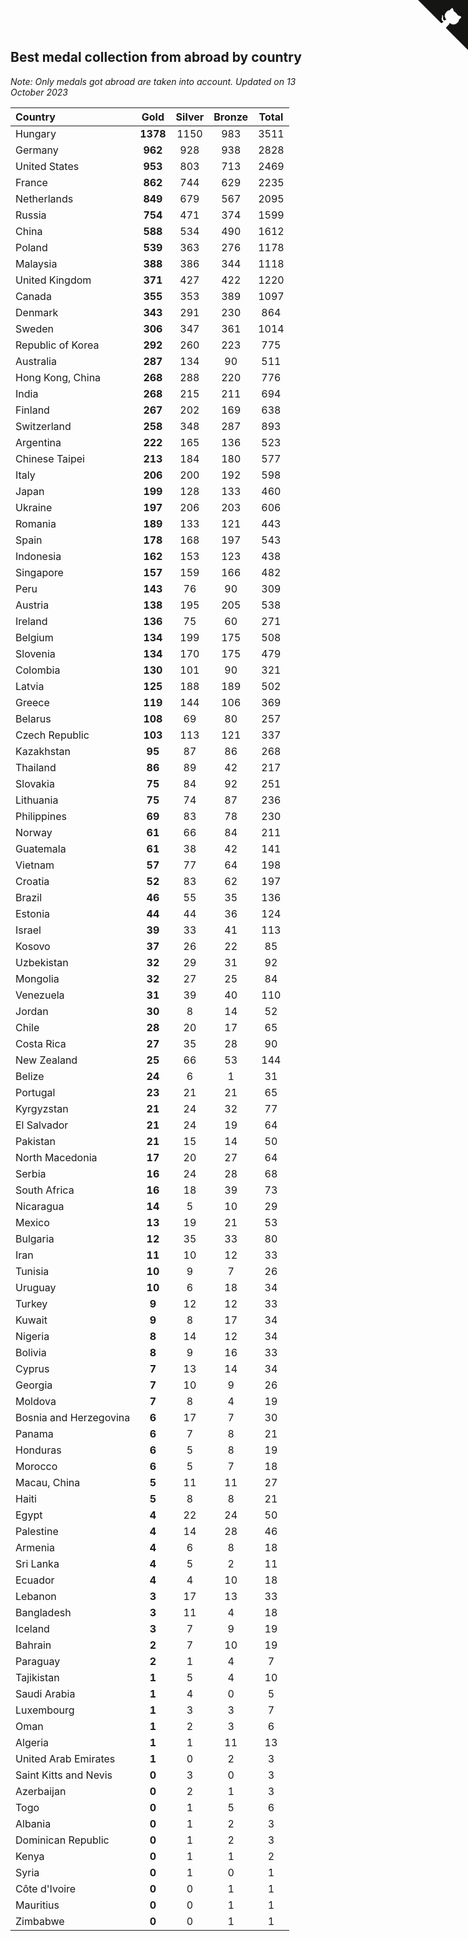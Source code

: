 ## Best medal collection from abroad by country

*Note: Only medals got abroad are taken into account.*
*Updated on 13 October 2023*

| Country | Gold | Silver | Bronze | Total |
| :--- | :--: | :--: | :--: | :--: |
| Hungary | **1378** | 1150 | 983 | 3511 |
| Germany | **962** | 928 | 938 | 2828 |
| United States | **953** | 803 | 713 | 2469 |
| France | **862** | 744 | 629 | 2235 |
| Netherlands | **849** | 679 | 567 | 2095 |
| Russia | **754** | 471 | 374 | 1599 |
| China | **588** | 534 | 490 | 1612 |
| Poland | **539** | 363 | 276 | 1178 |
| Malaysia | **388** | 386 | 344 | 1118 |
| United Kingdom | **371** | 427 | 422 | 1220 |
| Canada | **355** | 353 | 389 | 1097 |
| Denmark | **343** | 291 | 230 | 864 |
| Sweden | **306** | 347 | 361 | 1014 |
| Republic of Korea | **292** | 260 | 223 | 775 |
| Australia | **287** | 134 | 90 | 511 |
| Hong Kong, China | **268** | 288 | 220 | 776 |
| India | **268** | 215 | 211 | 694 |
| Finland | **267** | 202 | 169 | 638 |
| Switzerland | **258** | 348 | 287 | 893 |
| Argentina | **222** | 165 | 136 | 523 |
| Chinese Taipei | **213** | 184 | 180 | 577 |
| Italy | **206** | 200 | 192 | 598 |
| Japan | **199** | 128 | 133 | 460 |
| Ukraine | **197** | 206 | 203 | 606 |
| Romania | **189** | 133 | 121 | 443 |
| Spain | **178** | 168 | 197 | 543 |
| Indonesia | **162** | 153 | 123 | 438 |
| Singapore | **157** | 159 | 166 | 482 |
| Peru | **143** | 76 | 90 | 309 |
| Austria | **138** | 195 | 205 | 538 |
| Ireland | **136** | 75 | 60 | 271 |
| Belgium | **134** | 199 | 175 | 508 |
| Slovenia | **134** | 170 | 175 | 479 |
| Colombia | **130** | 101 | 90 | 321 |
| Latvia | **125** | 188 | 189 | 502 |
| Greece | **119** | 144 | 106 | 369 |
| Belarus | **108** | 69 | 80 | 257 |
| Czech Republic | **103** | 113 | 121 | 337 |
| Kazakhstan | **95** | 87 | 86 | 268 |
| Thailand | **86** | 89 | 42 | 217 |
| Slovakia | **75** | 84 | 92 | 251 |
| Lithuania | **75** | 74 | 87 | 236 |
| Philippines | **69** | 83 | 78 | 230 |
| Norway | **61** | 66 | 84 | 211 |
| Guatemala | **61** | 38 | 42 | 141 |
| Vietnam | **57** | 77 | 64 | 198 |
| Croatia | **52** | 83 | 62 | 197 |
| Brazil | **46** | 55 | 35 | 136 |
| Estonia | **44** | 44 | 36 | 124 |
| Israel | **39** | 33 | 41 | 113 |
| Kosovo | **37** | 26 | 22 | 85 |
| Uzbekistan | **32** | 29 | 31 | 92 |
| Mongolia | **32** | 27 | 25 | 84 |
| Venezuela | **31** | 39 | 40 | 110 |
| Jordan | **30** | 8 | 14 | 52 |
| Chile | **28** | 20 | 17 | 65 |
| Costa Rica | **27** | 35 | 28 | 90 |
| New Zealand | **25** | 66 | 53 | 144 |
| Belize | **24** | 6 | 1 | 31 |
| Portugal | **23** | 21 | 21 | 65 |
| Kyrgyzstan | **21** | 24 | 32 | 77 |
| El Salvador | **21** | 24 | 19 | 64 |
| Pakistan | **21** | 15 | 14 | 50 |
| North Macedonia | **17** | 20 | 27 | 64 |
| Serbia | **16** | 24 | 28 | 68 |
| South Africa | **16** | 18 | 39 | 73 |
| Nicaragua | **14** | 5 | 10 | 29 |
| Mexico | **13** | 19 | 21 | 53 |
| Bulgaria | **12** | 35 | 33 | 80 |
| Iran | **11** | 10 | 12 | 33 |
| Tunisia | **10** | 9 | 7 | 26 |
| Uruguay | **10** | 6 | 18 | 34 |
| Turkey | **9** | 12 | 12 | 33 |
| Kuwait | **9** | 8 | 17 | 34 |
| Nigeria | **8** | 14 | 12 | 34 |
| Bolivia | **8** | 9 | 16 | 33 |
| Cyprus | **7** | 13 | 14 | 34 |
| Georgia | **7** | 10 | 9 | 26 |
| Moldova | **7** | 8 | 4 | 19 |
| Bosnia and Herzegovina | **6** | 17 | 7 | 30 |
| Panama | **6** | 7 | 8 | 21 |
| Honduras | **6** | 5 | 8 | 19 |
| Morocco | **6** | 5 | 7 | 18 |
| Macau, China | **5** | 11 | 11 | 27 |
| Haiti | **5** | 8 | 8 | 21 |
| Egypt | **4** | 22 | 24 | 50 |
| Palestine | **4** | 14 | 28 | 46 |
| Armenia | **4** | 6 | 8 | 18 |
| Sri Lanka | **4** | 5 | 2 | 11 |
| Ecuador | **4** | 4 | 10 | 18 |
| Lebanon | **3** | 17 | 13 | 33 |
| Bangladesh | **3** | 11 | 4 | 18 |
| Iceland | **3** | 7 | 9 | 19 |
| Bahrain | **2** | 7 | 10 | 19 |
| Paraguay | **2** | 1 | 4 | 7 |
| Tajikistan | **1** | 5 | 4 | 10 |
| Saudi Arabia | **1** | 4 | 0 | 5 |
| Luxembourg | **1** | 3 | 3 | 7 |
| Oman | **1** | 2 | 3 | 6 |
| Algeria | **1** | 1 | 11 | 13 |
| United Arab Emirates | **1** | 0 | 2 | 3 |
| Saint Kitts and Nevis | **0** | 3 | 0 | 3 |
| Azerbaijan | **0** | 2 | 1 | 3 |
| Togo | **0** | 1 | 5 | 6 |
| Albania | **0** | 1 | 2 | 3 |
| Dominican Republic | **0** | 1 | 2 | 3 |
| Kenya | **0** | 1 | 1 | 2 |
| Syria | **0** | 1 | 0 | 1 |
| Côte d'Ivoire | **0** | 0 | 1 | 1 |
| Mauritius | **0** | 0 | 1 | 1 |
| Zimbabwe | **0** | 0 | 1 | 1 |


<a href="https://github.com/jonatanklosko/wca_statistics" class="github-corner" aria-label="View source on Github"><svg width="80" height="80" viewBox="0 0 250 250" style="fill:#151513; color:#fff; position: absolute; top: 0; border: 0; right: 0;" aria-hidden="true"><path d="M0,0 L115,115 L130,115 L142,142 L250,250 L250,0 Z"></path><path d="M128.3,109.0 C113.8,99.7 119.0,89.6 119.0,89.6 C122.0,82.7 120.5,78.6 120.5,78.6 C119.2,72.0 123.4,76.3 123.4,76.3 C127.3,80.9 125.5,87.3 125.5,87.3 C122.9,97.6 130.6,101.9 134.4,103.2" fill="currentColor" style="transform-origin: 130px 106px;" class="octo-arm"></path><path d="M115.0,115.0 C114.9,115.1 118.7,116.5 119.8,115.4 L133.7,101.6 C136.9,99.2 139.9,98.4 142.2,98.6 C133.8,88.0 127.5,74.4 143.8,58.0 C148.5,53.4 154.0,51.2 159.7,51.0 C160.3,49.4 163.2,43.6 171.4,40.1 C171.4,40.1 176.1,42.5 178.8,56.2 C183.1,58.6 187.2,61.8 190.9,65.4 C194.5,69.0 197.7,73.2 200.1,77.6 C213.8,80.2 216.3,84.9 216.3,84.9 C212.7,93.1 206.9,96.0 205.4,96.6 C205.1,102.4 203.0,107.8 198.3,112.5 C181.9,128.9 168.3,122.5 157.7,114.1 C157.9,116.9 156.7,120.9 152.7,124.9 L141.0,136.5 C139.8,137.7 141.6,141.9 141.8,141.8 Z" fill="currentColor" class="octo-body"></path></svg></a><style>.github-corner:hover .octo-arm{animation:octocat-wave 560ms ease-in-out}@keyframes octocat-wave{0%,100%{transform:rotate(0)}20%,60%{transform:rotate(-25deg)}40%,80%{transform:rotate(10deg)}}@media (max-width:500px){.github-corner:hover .octo-arm{animation:none}.github-corner .octo-arm{animation:octocat-wave 560ms ease-in-out}}</style>
